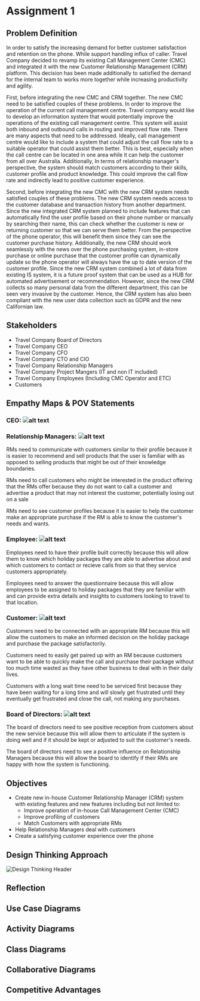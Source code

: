 
# Assignment 1

## Problem Definition

In order to satisfy the increasing demand for better customer satisfaction and retention on the phone. While support handling influx of caller. Travel Company decided to revamp its existing Call Management Center (CMC) and integrated it with the new Customer Relationship Management (CRM) platform. This decision has been made additionally to satisfied the demand for the internal team to works more together while increasing productivity and agility.

First, before integrating the new CMC and CRM together. The new CMC need to be satisfied couples of these problems. In order to improve the operation of the current call management centre. Travel company would like to develop an information system that would potentially improve the operations of the existing call management centre. This system will assist both inbound and outbound calls in routing and improved flow rate. There are many aspects that need to be addressed. Ideally, call management centre would like to include a system that could adjust the call flow rate to a suitable operator that could assist them better. This is best, especially when the call centre can be located in one area while it can help the customer from all over Australia. Additionally, In terms of relationship manager's perspective, the system should match customers according to their skills, customer profile and product knowledge. This could improve the call flow rate and indirectly lead to positive customer experience.

Second, before integrating the new CMC with the new CRM system needs satisfied couples of these problems. The new CRM system needs access to the customer database and transaction history from another department. Since the new integrated CRM system planned to include features that can automatically find the user profile based on their phone number or manually by searching their name, this can check whether the customer is new or returning customer so that we can serve them better. From the perspective of the phone operator, this will benefit them since they can see the customer purchase history. Additionally, the new CRM should work seamlessly with the news over the phone purchasing system, in-store purchase or online purchase that the customer profile can dynamically update so the phone operator will always have the up to date version of the customer profile. Since the new CRM system combined a lot of data from existing IS system, it is a future proof system that can be used as a HUB for automated advertisement or recommendation. However, since the new CRM collects so many personal data from the different department, this can be seen very invasive by the customer. Hence, the CRM system has also been compliant with the new user data collection such as GDPR and the new Californian law.

## Stakeholders

* Travel Company Board of Directors
* Travel Company CEO
* Travel Company CFO
* Travel Company CTO and CIO
* Travel Company Relationship Managers
* Travel Company Project Mangers (IT and non IT included)
* Travel Company Employees (Including CMC Operator and ETC)
* Customers

## Empathy Maps & POV Statements

### CEO: ![alt text](https://raw.githubusercontent.com/SirDickensBottomskew/ISDMProject/Samer-EmpathyMaps/IMG/CEO%20Empathy.PNG 'CEO Empathy Map')


### Relationship Managers: ![alt text](https://raw.githubusercontent.com/SirDickensBottomskew/ISDMProject/Samer-EmpathyMaps/IMG/RM%20Empathy.PNG 'RM Empathy Map')

RMs need to communicate with customers similar to their profile because it is easier to recommend and sell products that the user is familiar with as opposed to selling products that might be out of their knowledge boundaries.

RMs need to call customers who might be interested in the product offering that the RMs offer because they do not want to call a customer and advertise a product that may not interest the customer, potentially losing out on a sale

RMs need to see customer profiles because it is easier to help the customer make an appropriate purchase if the RM is able to know the customer's needs and wants.

### Employee: ![alt text](https://raw.githubusercontent.com/SirDickensBottomskew/ISDMProject/Samer-EmpathyMaps/IMG/Employee%20Empathy.PNG 'Employee Empathy Map')

Employees need to have their profile built correctly because this will allow them to know which holiday packages they are able to advertise about and which customers to contact or recieve calls from so that they service customers appropriately.

Employees need to answer the questionnaire because this will allow employees to be assigned to holiday packages that they are familiar with and can provide extra details and insights to customers looking to travel to that location.

### Customer: ![alt text](https://raw.githubusercontent.com/SirDickensBottomskew/ISDMProject/Samer-EmpathyMaps/IMG/Customer%20Empathy.PNG 'Customer Empathy Map')

Customers need to be connected with an appropriate RM because this will allow the customers to make an informed decision on the holiday package and purchase the package satisfactorily.

Customers need to easily get paired up with an RM because customers want to be able to quickly make the call and purchase their package without too much time wasted as they have other business to deal with in their daily lives.

Customers with a long wait time need to be serviced first because they have been waiting for a long time and will slowly get frustrated until they eventually get frustrated and close the call, not making any purchases.

### Board of Directors: ![alt text](https://raw.githubusercontent.com/SirDickensBottomskew/ISDMProject/JKalair-patch-1-Empathy-Map-BOD/empathy%20map%20board%20of%20directors.PNG 'Customer Empathy Map')

The board of directors need to see positive reception from customers about the new service because this will allow them to articulate if the system is doing well and if it should be kept or adjusted to suit the customer's needs.

The board of directors need to see a positive influence on Relationship Managers because this will allow the board to identify if their RMs are happy with how the system is functioning.

## Objectives

* Create new in-house Customer Relationship Manager (CRM) system with existing features and new features including but not limited to:
  * Improve operation of in-house Call Management Center (CMC)
  * Improve profiling of customers
  * Match Customers with appropriate RMs
* Help Relationship Managers deal with customers
* Create a satisfying customer experience over the phone

## Design Thinking Approach

![Design Thinking Header](https://public-media.interaction-design.org/images/ux-daily/58089e358c6d5.jpg)

## Reflection

## Use Case Diagrams

## Activity Diagrams

## Class Diagrams

## Collaborative Diagrams

## Competitive Advantages
